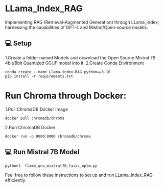 # LLama_Index_RAG
Implementing RAG (Retrieval-Augmented Generation) through LLama_index, harnessing the capabilities of GPT-4 and Mistral/Open-source models.


## 💻 Setup

1.Create a folder named Models and download the Open Source Mistral 7B 4bit/8bit Quantized GGUF model into it.
2.Create Conda Environment
```
conda create --name Llama-index-RAG python==3.10
pip install -r requirements.txt 
```

# Run Chroma through Docker:
1.Pull ChromaDB Docker Image
```
docker pull chromadb/chroma    
```
2.Run ChromaDB Docker
```
docker run -p 8000:8000 chromadb/chroma  
```



## 💻 Run Mistral 7B Model
```
python3  llama_qna_mixtral7B_faiss_optm.py
```
Feel free to follow these instructions to set up and run LLama_Index_RAG efficiently.